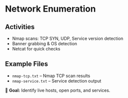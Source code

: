 # Network Enumeration

## Activities
- Nmap scans: TCP SYN, UDP, Service version detection  
- Banner grabbing & OS detection  
- Netcat for quick checks  

## Example Files
- `nmap-tcp.txt` – Nmap TCP scan results  
- `nmap-service.txt` – Service detection output  

🎯 **Goal:** Identify live hosts, open ports, and services.  
